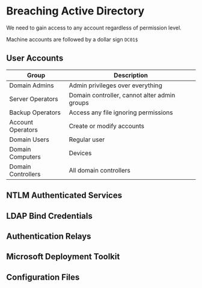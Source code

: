 # Breaching Active Directory
We need to gain access to any account regardless of permission level. 

Machine accounts are followed by a dollar sign `DC01$`

## User Accounts
| Group | Description |
| ----- | ----------- |
| Domain Admins | Admin privileges over everything |
| Server Operators | Domain controller, cannot alter admin groups |
| Backup Operators | Access any file ignoring permissions |
| Account Operators | Create or modify accounts |
| Domain Users | Regular user |
| Domain Computers | Devices |
| Domain Controllers | All domain controllers |


## NTLM Authenticated Services

## LDAP Bind Credentials

## Authentication Relays

## Microsoft Deployment Toolkit

## Configuration Files
